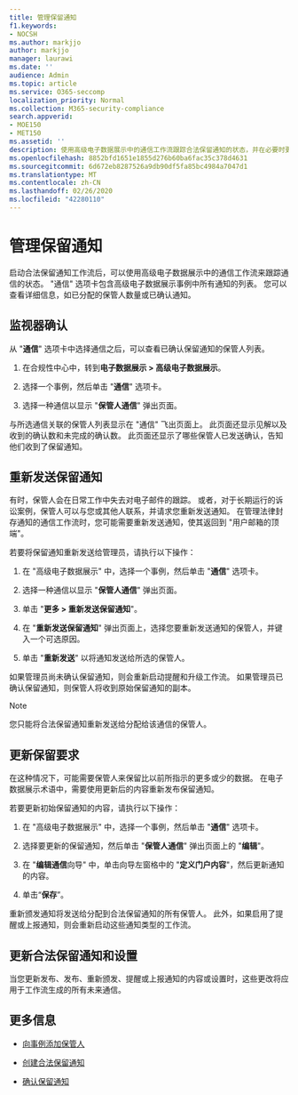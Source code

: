 ```yaml
---
title: 管理保留通知
f1.keywords:
- NOCSH
ms.author: markjjo
author: markjjo
manager: laurawi
ms.date: ''
audience: Admin
ms.topic: article
ms.service: O365-seccomp
localization_priority: Normal
ms.collection: M365-security-compliance
search.appverid:
- MOE150
- MET150
ms.assetid: ''
description: 使用高级电子数据展示中的通信工作流跟踪合法保留通知的状态，并在必要时更新并重新发送它们。
ms.openlocfilehash: 8852bfd1651e1855d276b60ba6fac35c378d4631
ms.sourcegitcommit: 6d672eb8287526a9db90df5fa85bc4984a7047d1
ms.translationtype: MT
ms.contentlocale: zh-CN
ms.lasthandoff: 02/26/2020
ms.locfileid: "42280110"
---
```

# <a name="manage-hold-notifications"></a>管理保留通知

启动合法保留通知工作流后，可以使用高级电子数据展示中的通信工作流来跟踪通信的状态。 "通信" 选项卡包含高级电子数据展示事例中所有通知的列表。 您可以查看详细信息，如已分配的保管人数量或已确认通知。

## <a name="monitor-acknowledgments"></a>监视器确认

从 "**通信**" 选项卡中选择通信之后，可以查看已确认保留通知的保管人列表。 

1. 在合规性中心中，转到**电子数据展示 > 高级电子数据展示**。

2. 选择一个事例，然后单击 "**通信**" 选项卡。

3. 选择一种通信以显示 "**保管人通信**" 弹出页面。

与所选通信关联的保管人列表显示在 "通信" 飞出页面上。 此页面还显示见解以及收到的确认数和未完成的确认数。 此页面还显示了哪些保管人已发送确认，告知他们收到了保留通知。

## <a name="re-send-a-hold-notice"></a>重新发送保留通知

有时，保管人会在日常工作中失去对电子邮件的跟踪。 或者，对于长期运行的诉讼案例，保管人可以与您或其他人联系，并请求您重新发送通知。 在管理法律封存通知的通信工作流时，您可能需要重新发送通知，使其返回到 "用户邮箱的顶端"。

若要将保留通知重新发送给管理员，请执行以下操作：

1. 在 "高级电子数据展示" 中，选择一个事例，然后单击 "**通信**" 选项卡。

2. 选择一种通信以显示 "**保管人通信**" 弹出页面。

3. 单击 "**更多 > 重新发送保留通知**"。

4. 在 "**重新发送保留通知**" 弹出页面上，选择您要重新发送通知的保管人，并键入一个可选原因。

5. 单击 "**重新发送**" 以将通知发送给所选的保管人。

如果管理员尚未确认保留通知，则会重新启动提醒和升级工作流。 如果管理员已确认保留通知，则保管人将收到原始保留通知的副本。

> [!NOTE]
> 您只能将合法保留通知重新发送给分配给该通信的保管人。 

## <a name="update-preservation-requirements"></a>更新保留要求
  
在这种情况下，可能需要保管人来保留比以前所指示的更多或少的数据。 在电子数据展示术语中，需要使用更新后的内容重新发布保留通知。

若要更新初始保留通知的内容，请执行以下操作：

1. 在 "高级电子数据展示" 中，选择一个事例，然后单击 "**通信**" 选项卡。

2. 选择要更新的保留通知，然后单击 "**保管人通信**" 弹出页面上的 "**编辑**"。

3. 在 "**编辑通信**向导" 中，单击向导左窗格中的 "**定义门户内容**"，然后更新通知的内容。

4. 单击“**保存**”。

重新颁发通知将发送给分配到合法保留通知的所有保管人。 此外，如果启用了提醒或上报通知，则会重新启动这些通知类型的工作流。

## <a name="update-legal-hold-notifications-and-settings"></a>更新合法保留通知和设置

当您更新发布、发布、重新颁发、提醒或上报通知的内容或设置时，这些更改将应用于工作流生成的所有未来通信。

## <a name="more-information"></a>更多信息

- [向事例添加保管人](add-custodians-to-case.md)

- [创建合法保留通知](create-hold-notification.md)

- [确认保留通知](acknowledge-hold-notification.md)
